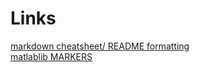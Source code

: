 # Links
[markdown cheatsheet/ README formatting](https://github.com/adam-p/markdown-here/wiki/Markdown-Cheatsheet)
<br>
[matlablib MARKERS](https://matplotlib.org/3.1.3/api/markers_api.html)
